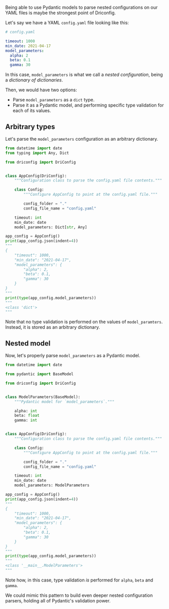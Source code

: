Being able to use Pydantic models to parse nested configurations on our YAML files is maybe the
strongest point of Driconfig.

Let's say we have a YAML `config.yaml` file looking like this:

```yaml
# config.yaml

timeout: 1000
min_date: 2021-04-17
model_parameters:
  alpha: 2
  beta: 0.1
  gamma: 30
```

In this case, `model_parameters` is what we call a *nested configuration*, being a *dictionary of dictionaries*.

Then, we would have two options:

* Parse `model_parameters` as a `dict` type.
* Parse it as a Pydantic model, and performing specific type validation for each of its values.

## Arbitrary types
Let's parse the `model_parameters` configuration as an arbitrary dictionary.
```python
from datetime import date
from typing import Any, Dict

from driconfig import DriConfig


class AppConfig(DriConfig):
    """Configuration class to parse the config.yaml file contents."""

    class Config:
        """Configure AppConfig to point at the config.yaml file."""

        config_folder = "."
        config_file_name = "config.yaml"

    timeout: int
    min_date: date
    model_parameters: Dict[str, Any]

app_config = AppConfig()
print(app_config.json(indent=4))
"""
{
    "timeout": 1000,
    "min_date": "2021-04-17",
    "model_parameters": {
        "alpha": 2,
        "beta": 0.1,
        "gamma": 30
    }
}
"""
print(type(app_config.model_parameters))
"""
<class 'dict'>
"""
```

Note that no type validation is performed on the values of `model_paramters`. Instead, it is stored
as an arbitrary dictionary.

## Nested model

Now, let's properly parse `model_parameters` as a Pydantic model.
```python
from datetime import date

from pydantic import BaseModel

from driconfig import DriConfig


class ModelParameters(BaseModel):
    """Pydantic model for `model_parameters`."""

    alpha: int
    beta: float
    gamma: int


class AppConfig(DriConfig):
    """Configuration class to parse the config.yaml file contents."""

    class Config:
        """Configure AppConfig to point at the config.yaml file."""

        config_folder = "."
        config_file_name = "config.yaml"

    timeout: int
    min_date: date
    model_parameters: ModelParameters

app_config = AppConfig()
print(app_config.json(indent=4))
"""
{
    "timeout": 1000,
    "min_date": "2021-04-17",
    "model_parameters": {
        "alpha": 2,
        "beta": 0.1,
        "gamma": 30
    }
}
"""
print(type(app_config.model_parameters))
"""
<class '__main__.ModelParameters'>
"""
```

Note how, in this case, type validation *is* performed for `alpha`, `beta` and `gamma`.

We could mimic this pattern to build even deeper nested configuration parsers,
holding all of Pydantic's validation power.
